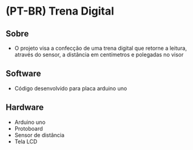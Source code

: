 # (PT-BR) Trena Digital

## Sobre
* O projeto visa a confecção de uma trena digital que retorne a leitura, através do sensor, a distância em centímetros e polegadas no visor

## Software
* Código desenvolvido para placa arduino uno

## Hardware
* Arduino uno
* Protoboard
* Sensor de distância
* Tela LCD
